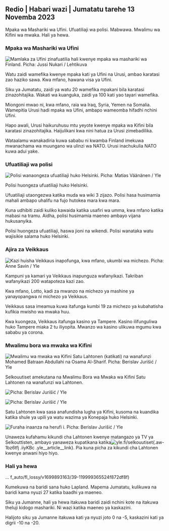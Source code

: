 ## Redio \| Habari wazi \| Jumatatu tarehe 13 Novemba 2023

Mpaka wa Mashariki wa Ufini. Ufuatiliaji wa polisi. Mabwawa. Mwalimu wa Kifini wa mwaka. Hali ya hewa.

### Mpaka wa Mashariki wa Ufini

![Mamlaka za Ufini zinafuatilia hali kwenye mpaka wa mashariki wa Finland. Picha: Jussi Nukari / Lehtikuva](https://images.cdn.yle.fi/image/upload/c_crop,h_2880,w_5120,x_0,y_171/ar_1.777777777777777,c_fill,g_faces,w_120,h_171/1.q_auto:eco/f_auto/fl_lossy/v1699859472/39-11996406551cb5a3d93a)

Watu zaidi wamefika kwenye mpaka kati ya Ufini na Urusi, ambao karatasi zao haziko sawa. Kwa mfano, hawana visa ya Ufini.

Siku ya Jumatatu, zaidi ya watu 20 wamefika mpakani bila karatasi zinazohitajika. Wakati wa kuanguka, zaidi ya 100 kati yao tayari wamefika.

Miongoni mwao ni, kwa mfano, raia wa Iraq, Syria, Yemen na Somalia. Wamepitia Urusi hadi mpaka wa Ufini, ambapo wameomba hifadhi nchini Ufini.

Hapo awali, Urusi haikuruhusu mtu yeyote kwenye mpaka wa Kifini bila karatasi zinazohitajika. Haijulikani kwa nini hatua za Urusi zimebadilika.

Wataalamu wanakadiria kuwa sababu ni kwamba Finland imekuwa mwanachama wa muungano wa ulinzi wa NATO. Urusi inachukulia NATO kuwa adui yake.

### Ufuatiliaji wa polisi

![Polisi wanaongeza ufuatiliaji huko Helsinki. Picha: Matias Väänänen / Yle](https://images.cdn.yle.fi/image/upload/c_crop,h_2889,w_5148,x_0,y_107/ar_1.7777777777777777,c_fill,g_p_700,g_pd_01,q_auto:eco/f_auto/fl_lossy/v1697807957/39-11771286512a4e83c1e1)

Polisi huongeza ufuatiliaji huko Helsinki.

Ufuatiliaji utaongezwa katika muda wa wiki 3 zijazo. Polisi hasa husimamia mahali ambapo uhalifu na fujo hutokea mara kwa mara.

Kuna udhibiti zaidi kuliko kawaida katika usafiri wa umma, kwa mfano katika mabasi na tramu. Aidha, polisi husimamia maeneo ambayo vijana hukusanyika.

Polisi huongeza ufuatiliaji, haswa jioni na wikendi. Polisi wanataka watu wajisikie salama huko Helsinki.

### Ajira za Veikkaus

![Kazi huisha Veikkaus inapofunga, kwa mfano, ukumbi wa michezo. Picha: Anne Savin / Yle](https://images.cdn.yle.fi/image/upload/c_crop,h_1928,w_3427,x_567,y_428/ar_1.7777777777777777,c_fill,g_faces,w_1/10,w_61_1.q_auto:eco/f_auto/fl_lossy/v1633956464/39-86542961643200866ed)

Kampuni ya kamari ya Veikkaus inapunguza wafanyikazi. Takriban wafanyikazi 200 watapoteza kazi zao.

Kwa mfano, Lotto, kadi za mwanzo na michezo ya mashine ya yanayopangwa ni michezo ya Veikkaus.

Veikkaus sasa imeamua kuwa itafunga kumbi 19 za michezo ya kubahatisha kufikia mwisho wa mwaka huu.

Kwa kuongeza, Veikkaus itafunga kasino ya Tampere. Kasino ilifunguliwa huko Tampere miaka 2 tu iliyopita. Mwanzo wa kasino ulikuwa mgumu kwa sababu ya corona.

### Mwalimu bora wa mwaka wa Kifini

![Mwalimu wa mwaka wa Kifini Satu Lahtonen (katikati) na wanafunzi Mohamed Batraan Abdullahi na Osama Al-Sharif. Picha: Berislav Jurišić / Yle](https://images.cdn.yle.fi/image/upload/c_crop,h_2982,w_5300,x_0,y_0/ar_1.7777777777777777,c_fill,g_faces,w_670.q_auto:eco/f_auto/fl_lossy/v1699438785/39-1197531654b5ee49bf1f)

Selkouutiset amekutana na Mwalimu Bora wa Mwaka wa Kifini Satu Lahtonen na wanafunzi wa Lahtonen.

![ Picha: Berislav Jurišić / Yle](https://images.cdn.yle.fi/image/upload/c_crop,h_3153,w_5603,x_0,y_0/ar_1.7777777777777777,c_fill,g_750,wp_1,g_faces/1.0/q_auto:eco/f_auto/fl_lossy/v1699438827/39-1197537654b5ee95baf1)

![ Picha: Berislav Jurišić / Yle](https://images.cdn.yle.fi/image/upload/c_crop,h_3362,w_5987,x_0,y_0/ar_1.7777777777777777,c_fill,g_750,wp_20,wp_1.0/q_auto:eco/f_auto/fl_lossy/v1699438816/39-1197536654b5ee899b41)

Satu Lahtonen kwa sasa anafundisha lugha ya Kifini, kusoma na kuandika katika shule ya upili ya watu wazima ya Konepaja huko Helsinki.

![Furaha inaanza na herufi i. Picha: Berislav Jurišić / Yle](https://images.cdn.yle.fi/image/upload/c_crop,h_3362,w_5987,x_0,y_0/ar_1.7777777777777777,c_fill,g_faces,w_670.q_auto:eco/f_auto/fl_lossy/v1699438816/39-1197535654b5ee7e3b58)

Unaweza kufahamu kikundi cha Lahtonen kwenye matangazo ya TV ya Selkouttisten, ambayo yanaweza kupatikana katika![yle.fi/selkouutiset](https://yle.fi/selkouutiset){.aw-1bz6tfj .iiyKBc .yle__article__link}. Pia kuna picha za kikundi cha Lahtonen kwenye anwani hiyo hiyo.

### Hali ya hewa

... f_auto/fl_lossy/v1699893163/39-119999365524f872df8f)

Kumekuwa na baridi sana huko Lapland. Mapema Jumatatu, kulikuwa na baridi kama nyuzi 27 katika baadhi ya maeneo.

Siku ya Jumanne, hali ya hewa itakuwa baridi zaidi nchini kote na itakuwa theluji kidogo mashariki. Ni wazi katika maeneo ya kaskazini.

Halijoto siku ya Jumanne itakuwa kati ya nyuzi joto 0 na -5, kaskazini kati ya digrii -10 na -20.